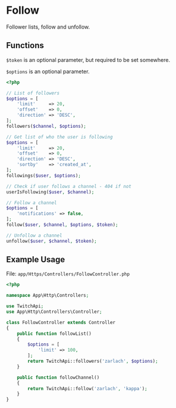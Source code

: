 # Follow

Follower lists, follow and unfollow.

## Functions

```$token``` is an optional parameter, but required to be set somewhere.

```$options``` is an optional parameter.

```php
<?php

// List of followers
$options = [
    'limit'     => 20,
    'offset'    => 0,
    'direction' => 'DESC',
];
followers($channel, $options);

// Get list of who the user is following
$options = [
    'limit'     => 20,
    'offset'    => 0,
    'direction' => 'DESC',
    'sortby'    => 'created_at',
];
followings($user, $options);

// Check if user follows a channel - 404 if not
userIsFollowing($user, $channel);

// Follow a channel
$options = [
    'notifications' => false,
];
follow($user, $channel, $options, $token);

// Unfollow a channel
unfollow($user, $channel, $token);

```

## Example Usage

File: ```app/Https/Controllers/FollowController.php```

```php
<?php

namespace App\Http\Controllers;

use TwitchApi;
use App\Http\Controllers\Controller;

class FollowController extends Controller
{
    public function followList()
    {
        $options = [
            'limit' => 100,
        ];
        return TwitchApi::followers('zarlach', $options);
    }

    public function followChannel()
    {
        return TwitchApi::follow('zarlach', 'kappa');
    }
}
```
